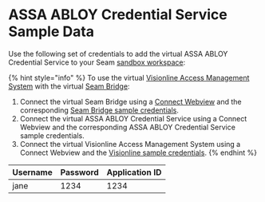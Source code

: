 # ASSA ABLOY Credential Service Sample Data

Use the following set of credentials to add the virtual ASSA ABLOY Credential Service to your Seam [sandbox workspace](../../core-concepts/workspaces/#sandbox-workspaces):

{% hint style="info" %}
To use the virtual [Visionline Access Management System](../assa-abloy-visionline-access-system-in-development/) with the virtual [Seam Bridge](../../products/seam-bridge-in-development.md):&#x20;

1. Connect the virtual Seam Bridge using a [Connect Webview](../../core-concepts/connect-webviews/) and the corresponding [Seam Bridge sample credentials](seam-bridge-sample-data.md).
2. Connect the virtual ASSA ABLOY Credential Service using a Connect Webview and the corresponding ASSA ABLOY Credential Service sample credentials.
3. Connect the virtual Visionline Access Management System using a Connect Webview and the [Visionline sample credentials](assa-abloy-visionline-access-management-system-sample-data.md).&#x20;
{% endhint %}

| Username | Password | Application ID |
| -------- | -------- | -------------- |
| jane     | 1234     | 1234           |
